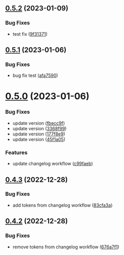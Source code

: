 ## [0.5.2](https://github.com/joshlynchONS/pytest_demo/compare/v0.5.1...v0.5.2) (2023-01-09)


### Bug Fixes

* test fix ([9f31371](https://github.com/joshlynchONS/pytest_demo/commit/9f31371ea55500e3fa642f825d93a36f79582104))



## [0.5.1](https://github.com/joshlynchONS/pytest_demo/compare/v0.5.0...v0.5.1) (2023-01-06)


### Bug Fixes

* bug fix test ([afa7590](https://github.com/joshlynchONS/pytest_demo/commit/afa7590eb35c92cf7bb450e588ecdc300cf4d3d9))



# [0.5.0](https://github.com/joshlynchONS/pytest_demo/compare/v0.4.3...v0.5.0) (2023-01-06)


### Bug Fixes

* update version ([fbecc9f](https://github.com/joshlynchONS/pytest_demo/commit/fbecc9f68a00ac70fceb15ebb732029c010bb646))
* update version ([3368f99](https://github.com/joshlynchONS/pytest_demo/commit/3368f99e68cc4b834098280e43eafbbcb3ab23ec))
* update version ([177f8e9](https://github.com/joshlynchONS/pytest_demo/commit/177f8e9fb78a808a30fb946df70d5d738c40c65d))
* update version ([45f1a05](https://github.com/joshlynchONS/pytest_demo/commit/45f1a0589f83926ac19809c0db44a8c7bf282cf2))


### Features

* update changelog workflow ([c99faeb](https://github.com/joshlynchONS/pytest_demo/commit/c99faebc0feba65089fd407fcdcbf94c7e3a00c1))



## [0.4.3](https://github.com/joshlynchONS/pytest_demo/compare/v0.4.2...v0.4.3) (2022-12-28)


### Bug Fixes

* add tokens from changelog workflow ([83cfa3a](https://github.com/joshlynchONS/pytest_demo/commit/83cfa3afd5dbbc36f48b664b85b1d34d64d615da))



## [0.4.2](https://github.com/joshlynchONS/pytest_demo/compare/v0.4.1...v0.4.2) (2022-12-28)


### Bug Fixes

* remove tokens from changelog workflow ([676a7f1](https://github.com/joshlynchONS/pytest_demo/commit/676a7f1baaec96bad93c08c02ee40cb960546a75))



